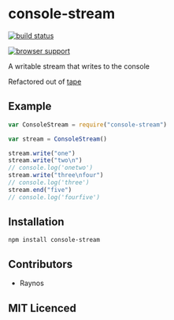 # console-stream

[![build status][1]][2]

[![browser support][3]][4]

A writable stream that writes to the console

Refactored out of [tape][5]

## Example

```js
var ConsoleStream = require("console-stream")

var stream = ConsoleStream()

stream.write("one")
stream.write("two\n")
// console.log('onetwo')
stream.write("three\nfour")
// console.log('three')
stream.end("five")
// console.log('fourfive')
```

## Installation

`npm install console-stream`

## Contributors

 - Raynos

## MIT Licenced


  [1]: https://secure.travis-ci.org/Raynos/console-stream.png
  [2]: http://travis-ci.org/Raynos/console-stream
  [3]: http://ci.testling.com/Raynos/console-stream.png
  [4]: http://ci.testling.com/Raynos/console-stream
  [5]: https://github.com/substack/tape/blob/028e858f85c6916a730dca183c00469ebb869729/lib/default_stream.js
